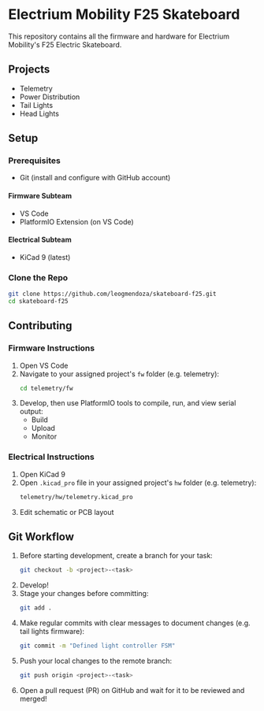 # Electrium Mobility F25 Skateboard
This repository contains all the firmware and hardware for Electrium Mobility's F25 Electric Skateboard.

## Projects
- Telemetry
- Power Distribution
- Tail Lights
- Head Lights

## Setup

### Prerequisites
- Git (install and configure with GitHub account)

#### Firmware Subteam
- VS Code
- PlatformIO Extension (on VS Code)

#### Electrical Subteam
- KiCad 9 (latest)

### Clone the Repo
```bash
git clone https://github.com/leogmendoza/skateboard-f25.git
cd skateboard-f25
```

## Contributing

### Firmware Instructions
1. Open VS Code
2. Navigate to your assigned project's `fw` folder (e.g. telemetry):
    ```bash
    cd telemetry/fw
3. Develop, then use PlatformIO tools to compile, run, and view serial output: 
    - Build
    - Upload
    - Monitor

### Electrical Instructions
1. Open KiCad 9
2. Open `.kicad_pro` file in your assigned project's `hw` folder (e.g. telemetry):
    ```bash
    telemetry/hw/telemetry.kicad_pro
3. Edit schematic or PCB layout

## Git Workflow
1. Before starting development, create a branch for your task:
    ```bash
    git checkout -b <project>-<task>
2. Develop!
3. Stage your changes before committing:
    ```bash
    git add .
4. Make regular commits with clear messages to document changes (e.g. tail lights firmware):
    ```bash
    git commit -m "Defined light controller FSM"
5. Push your local changes to the remote branch:
    ```bash
    git push origin <project>-<task>
6. Open a pull request (PR) on GitHub and wait for it to be reviewed and merged!
